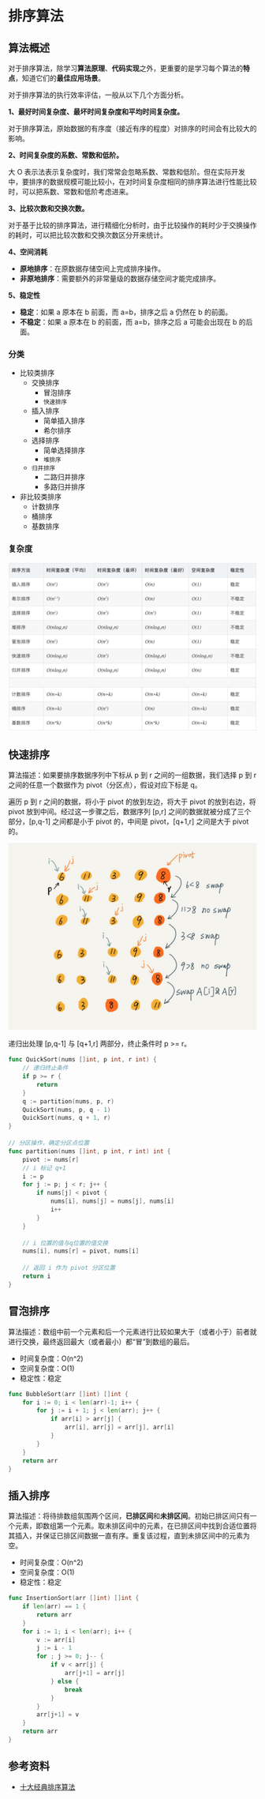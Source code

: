 # 排序算法

## 算法概述

对于排序算法，除学习**算法原理**、**代码实现**之外，更重要的是学习每个算法的**特点**，知道它们的**最佳应用场景**。

对于排序算法的执行效率评估，一般从以下几个方面分析。

**1、最好时间复杂度、最坏时间复杂度和平均时间复杂度。**

对于排序算法，原始数据的有序度（接近有序的程度）对排序的时间会有比较大的影响。

**2、时间复杂度的系数、常数和低阶。**

大 O 表示法表示复杂度时，我们常常会忽略系数、常数和低阶。但在实际开发中，要排序的数据规模可能比较小，在对时间复杂度相同的排序算法进行性能比较时，可以把系数、常数和低阶考虑进来。

**3、比较次数和交换次数。**

对于基于比较的排序算法，进行精细化分析时，由于比较操作的耗时少于交换操作的耗时，可以把比较次数和交换次数区分开来统计。

**4、空间消耗**

- **原地排序**：在原数据存储空间上完成排序操作。
- **非原地排序**：需要额外的非常量级的数据存储空间才能完成排序。

**5、稳定性**

- **稳定**：如果 a 原本在 b 前面，而 a=b，排序之后 a 仍然在 b 的前面。
- **不稳定**：如果 a 原本在 b 的前面，而 a=b，排序之后 a 可能会出现在 b 的后面。



### 分类

- 比较类排序
    - 交换排序
        - 冒泡排序
        - `快速排序`
    - 插入排序
        - 简单插入排序
        - 希尔排序
    - 选择排序
        - 简单选择排序
        - `堆排序`
    - `归并排序`
        - 二路归并排序
        - 多路归并排序
- 非比较类排序
    - 计数排序
    - 桶排序
    - 基数排序

### 复杂度 

![排序算法时空复杂度](./static/sort_time_space_complexity.png)

## 快速排序

算法描述：如果要排序数据序列中下标从 p 到 r 之间的一组数据，我们选择 p 到 r 之间的任意一个数据作为 pivot（分区点），假设对应下标是 q。

遍历 p 到 r 之间的数据，将小于 pivot 的放到左边，将大于 pivot 的放到右边，将 pivot 放到中间。经过这一步骤之后，数据序列 [p,r] 之间的数据就被分成了三个部分，[p,q-1] 之间都是小于 pivot 的，中间是 pivot，[q+1,r] 之间是大于 pivot 的。

![快排-分区操作](./static/quick_sort.png)

递归出处理 [p,q-1] 与 [q+1,r] 两部分，终止条件时 p >= r。

```go
func QuickSort(nums []int, p int, r int) {
    // 递归终止条件
    if p >= r {
        return
    }
    q := partition(nums, p, r)
    QuickSort(nums, p, q - 1)
    QuickSort(nums, q + 1, r)
}

// 分区操作，确定分区点位置
func partition(nums []int, p int, r int) int {
    pivot := nums[r]
    // i 标记 q+1
    i := p
    for j := p; j < r; j++ {
        if nums[j] < pivot {
            nums[i], nums[j] = nums[j], nums[i]
            i++
        }
    }

    // i 位置的值与q位置的值交换
    nums[i], nums[r] = pivot, nums[i]
    
    // 返回 i 作为 pivot 分区位置
    return i
}
```








## 冒泡排序

算法描述：数组中前一个元素和后一个元素进行比较如果大于（或者小于）前者就进行交换，最终返回最大（或者最小）都“冒”到数组的最后。

- 时间复杂度：O(n^2)
- 空间复杂度：O(1)
- 稳定性：稳定

```go
func BubbleSort(arr []int) []int {
	for i := 0; i < len(arr)-1; i++ {
		for j := i + 1; j < len(arr); j++ {
			if arr[i] > arr[j] {
				arr[i], arr[j] = arr[j], arr[i]
			}
		}
	}
	return arr
}
```

## 插入排序

算法描述：将待排数组氛围两个区间，**已排区间**和**未排区间**。初始已排区间只有一个元素，即数组第一个元素。取未排区间中的元素，在已排区间中找到合适位置将其插入，并保证已排区间数据一直有序。重复该过程，直到未排区间中的元素为空。

- 时间复杂度：O(n^2)
- 空间复杂度：O(1)
- 稳定性：稳定

```go
func InsertionSort(arr []int) []int {
	if len(arr) == 1 {
		return arr
	}
	for i := 1; i < len(arr); i++ {
		v := arr[i]
		j := i - 1
		for ; j >= 0; j-- {
			if v < arr[j] {
				arr[j+1] = arr[j]
			} else {
				break
			}
		}
		arr[j+1] = v
	}
	return arr
}
```



## 参考资料
- [十大经典排序算法](https://www.cnblogs.com/onepixel/p/7674659.html)